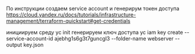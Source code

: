 По инструкции создаем service account и генерирум токен доступа
https://cloud.yandex.ru/docs/tutorials/infrastructure-management/terraform-quickstart#get-credentials

инициируем среду
yc init
генерируем ключ доступа
yc iam key create --service-account-id ajebhg1s6g3t7guncgl3 --folder-name webserver --output key.json

